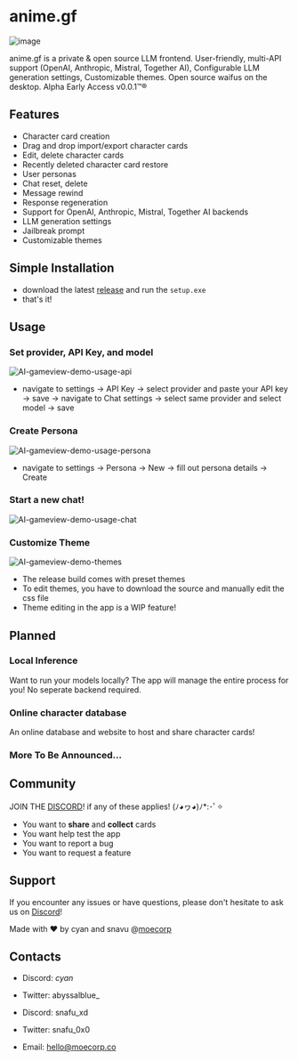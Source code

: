 # anime.gf

![image](https://github.com/cyanff/anime.gf/assets/42996044/306d1caf-d6ec-4370-92f6-2328de3a8956)

anime.gf is a private & open source LLM frontend. 
User-friendly, multi-API support (OpenAI, Anthropic, Mistral, Together AI), Configurable LLM generation settings, Customizable themes.
Open source waifus on the desktop. Alpha Early Access v0.0.1™® 


## Features
- Character card creation
- Drag and drop import/export character cards
- Edit, delete character cards
- Recently deleted character card restore
- User personas 
- Chat reset, delete
- Message rewind
- Response regeneration
- Support for OpenAI, Anthropic, Mistral, Together AI backends
- LLM generation settings
- Jailbreak prompt
- Customizable themes

## Simple Installation
- download the latest [release](https://github.com/cyanff/anime.gf/releases) and run the `setup.exe`
- that's it!

## Usage
### Set provider, API Key, and model
![AI-gameview-demo-usage-api](https://github.com/cyanff/anime.gf/assets/42996044/9b57af93-39c8-4f5d-90a5-2a63a8d3ca16)
- navigate to settings -> API Key -> select provider and paste your API key -> save -> navigate to Chat settings -> select same provider and select model -> save   

### Create Persona
![AI-gameview-demo-usage-persona](https://github.com/cyanff/anime.gf/assets/42996044/6deb1a5c-f674-4722-8eaf-93d19e57d434)
- navigate to settings -> Persona -> New -> fill out persona details -> Create

### Start a new chat!
![AI-gameview-demo-usage-chat](https://github.com/cyanff/anime.gf/assets/42996044/20aee910-ac04-4f17-b216-2fd0ec9f30bc)

### Customize Theme
![AI-gameview-demo-themes](https://github.com/cyanff/anime.gf/assets/42996044/b55a2d25-d5db-4d36-a5ba-53ead90fc069)
- The release build comes with preset themes
- To edit themes, you have to download the source and manually edit the css file
- Theme editing in the app is a WIP feature!    

## Planned 
### Local Inference
Want to run your models locally? The app will manage the entire process for you!
No seperate backend required.
### Online character database
An online database and website to host and share character cards! 
### More To Be Announced...

## Community

JOIN THE [DISCORD](https://discord.gg/CNGAZrahmA)! if any of these applies! (ﾉ◕ヮ◕)ﾉ*:･ﾟ✧
- You want to **share** and **collect** cards
- You want help test the app
- You want to report a bug
- You want to request a feature

## Support
If you encounter any issues or have questions, please don't hesitate to ask us on [Discord](https://discord.gg/CNGAZrahmA)! 

Made with ❤️ by cyan and snavu @[moecorp](https://www.anime.gf/)

## Contacts
- Discord:  _cyan_
- Twitter:  abyssalblue_
- Discord:  snafu_xd
- Twitter:  snafu_0x0

- Email: hello@moecorp.co

